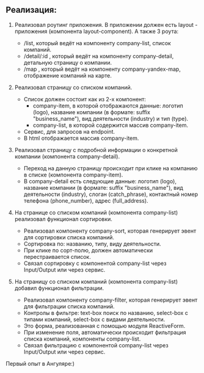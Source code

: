 ## Реализация:

1. Реализовал роутинг приложения.
	В приложении должен есть layout - приложения (компонента layout-component).
	А также 3 роута:
	- /list, который ведёт на компоненту company-list, список компаний.
	- /detail/:id , который ведёт на компоненту company-detail, детальную страницу о компании.
	- /map , который ведёт на компоненту company-yandex-map, отображение компаний на карте.

2. Реализовал страницу со списком компаний.
	- Список должен состоит как из 2-х компонент:
		- company-item, в которой отображаются данные: логотип (logo), название компании (в формате: suffix "business_name"), вид деятельности (industry) и тип (type).
		- company-list, в которой содержится массив company-item.
	- Сервис, для запросов на endpoint.
	- В html отображается массив company-item.
	
3. Реализовал страницу с подробной информации о конкретной компании (компонента company-detail).
	- Переход на данную страницу происходит при клике на компанию в списке (компонента company-item).
	- В company-detail есть следующие данные: логотип (logo), название компании (в формате: suffix "business_name"), вид деятельности (industry), слоган (catch_phrase), контактный номер телефона (phone_number), адрес (full_address).
	
4. На странице со списком компаний (компонента company-list) реализовал функционал сортировки.
	- Реализовал компоненту company-sort, которая генерирует эвент для сортировки списка компаний.
	- Сортировка по: названию, типу, виду деятельности.
	- При клике по сорт-полю, должен автоматически перестраивается список.
	- Связал сортировку с компонентой company-list через Input/Output или через сервис.

5.  На страницу со списком компаний (компонента company-list) добавил функционал фильтрации.
	- Реализовал компоненту company-filter, которая генерирует эвент для фильтрации списка компаний.
	- Контролы в фильтре: text-box поиск по названию, select-box с типами компаний, select-box с видами деятельности.
	- Это форма, реализованная с помощью модуля ReactiveForm.
	- При изменение поля, автоматически происходит фильтрация списка компаний, компоненты company-list.
	- Связал фильтрацию с компонентой company-list через Input/Output или через сервис.


Первый опыт в Ангуляре:)
